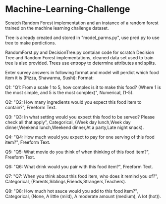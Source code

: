 # Machine-Learning-Challenge
Scratch Random Forest implementation and an instance of a random forest trained on the machine learning challenge dataset.

Tree is already created and stored in "model_parms.py", use pred.py to use tree to make perdictions. 

RandomForst.py and DecisionTree.py contaian code for scratch Decision Tree and Random Forest implementations, cleaned data set used to train tree is also provided. Trees use entropy to determine attributes and splits.

Enter survey answers in following format and model will perdict which food item it is (Pizza, Shawarma, Sushi):
Format: 

Q1: "Q1: From a scale 1 to 5, how complex is it to make this food? (Where 1 is the most simple, and 5 is the most complex)", Numerical, (1-5).

Q2: "Q2: How many ingredients would you expect this food item to contain?", Freeform Text.

Q3: "Q3: In what setting would you expect this food to be served? Please check all that apply", Categorical, (Week day lunch,Week day dinner,Weekend lunch,Weekend dinner,At a party,Late night snack).

Q4: "Q4: How much would you expect to pay for one serving of this food item?", Freeform Text.

Q5: "Q5: What movie do you think of when thinking of this food item?", Freeform Text.

Q6: "Q6: What drink would you pair with this food item?", Freeform Text.

Q7: "Q7: When you think about this food item, who does it remind you of?", Categorical, (Parents,Siblings,Friends,Strangers,Teachers).

Q8: "Q8: How much hot sauce would you add to this food item?", Categorical, (None, A little (mild), A moderate amount (medium), A lot (hot)).

